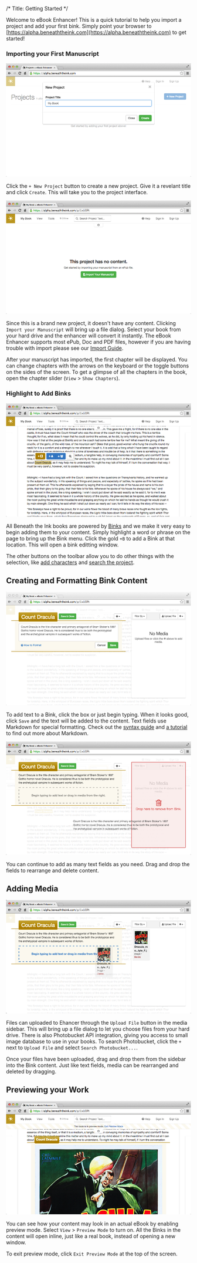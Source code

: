 /*
Title: Getting Started
*/

Welcome to eBook Enhancer! This is a quick tutorial to help you import a project and add your first bink. Simply point your browser to [https://alpha.beneaththeink.com](https://alpha.beneaththeink.com) to get started!

### Importing your First Manuscript

![](screenshot_11.png)

Click the `+ New Project` button to create a new project. Give it a revelant title and click `Create`. This will take you to the project interface.

![](screenshot_12.png)

Since this is a brand new project, it doesn't have any content. Clicking `Import your Manuscript` will bring up a file dialog. Select your book from your hard drive and the enhancer will convert it instantly. The eBook Enhancer supports most ePub, Doc and PDF files, however if you are having trouble with import please see our [Import Guide](#).

After your manuscript has imported, the first chapter will be displayed. You can change chapters with the arrows on the keyboard or the toggle buttons on the sides of the screen. To get a glimpse of all the chapters in the book, open the chapter slider (`View` \> `Show Chapters`).

### Highlight to Add Binks

![](screenshot_18.png)

All Beneath the Ink books are powered by [Binks](#) and we make it very easy to begin adding them to your content. Simply highlight a word or phrase on the page to bring up the Bink menu. Click the gold `+B` to add a Bink at that location. This will open a bink editting window.

The other buttons on the toolbar allow you to do other things with the selection, like [add characters](#) and [search the project](#).

## Creating and Formatting Bink Content

![](screenshot_19.png)

To add text to a Bink, click the box or just begin typing. When it looks good, click `Save` and the text will be added to the content. Text fields use Markdown for special formatting. Check out the [syntax guide](http://daringfireball.net/projects/markdown/syntax) and [a tutorial](http://markdowntutorial.com/) to find out more about Markdown.

![](screenshot_28.png)

You can continue to add as many text fields as you need. Drag and drop the fields to rearrange and delete content.

## Adding Media

![](screenshot_21.png)

Files can uploaded to Ehancer through the `Upload File` button in the media sidebar. This will bring up a file dialog to let you choose files from your hard drive. There is also Photobucket API integration, giving you access to small image database to use in your books. To search Photobucket, click the `+` next to `Upload File` and select `Search Photobucket...`.

Once your files have been uploaded, drag and drop them from the sidebar into the Bink content. Just like text fields, media can be rearranged and deleted by dragging.

## Previewing your Work

![](screenshot_23.png)

You can see how your content may look in an actual eBook by enabling preview mode. Select `View` \> `Preview Mode` to turn on. All the Binks in the content will open inline, just like a real book, instead of opening a new window.

To exit preview mode, click `Exit Preview Mode` at the top of the screen.